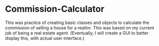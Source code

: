 # Commission-Calculator
This was practice of creating basic classes and objects to calculate the commission of selling a house for a realtor. This was based on my current job of being a real estate agent. (Eventually, I will create a GUI to better display this, with actual user interface.)
